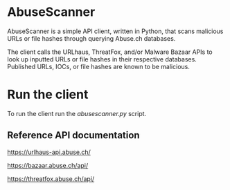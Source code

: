 # AbuseScanner
AbuseScanner is a simple API client, written in Python, that scans malicious URLs or file hashes through querying Abuse.ch databases.

The client calls the URLhaus, ThreatFox, and/or Malware Bazaar APIs to look up inputted URLs or file hashes in their respective databases. Published URLs, IOCs, or file hashes are known to be malicious.

# Run the client
To run the client run the _abusescanner.py_ script.

## Reference API documentation
https://urlhaus-api.abuse.ch/

https://bazaar.abuse.ch/api/

https://threatfox.abuse.ch/api/
